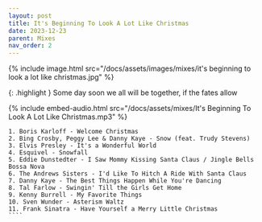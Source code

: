 ```yaml
---
layout: post
title: It's Beginning To Look A Lot Like Christmas
date: 2023-12-23
parent: Mixes
nav_order: 2
---
```

{% include image.html src="/docs/assets/images/mixes/it's beginning to look a lot like christmas.jpg" %}

{: .highlight }
Some day soon we all will be together, if the fates allow

{% include embed-audio.html src="/docs/assets/mixes/It's Beginning To Look A Lot Like Christmas.mp3" %}

`````
1. Boris Karloff - Welcome Christmas
2. Bing Crosby, Peggy Lee & Danny Kaye - Snow (feat. Trudy Stevens)
3. Elvis Presley - It's a Wonderful World
4. Esquivel - Snowfall
5. Eddie Dunstedter - I Saw Mommy Kissing Santa Claus / Jingle Bells Bossa Nova
6. The Andrews Sisters - I'd Like To Hitch A Ride With Santa Claus
7. Danny Kaye - The Best Things Happen While You're Dancing
8. Tal Farlow - Swingin' Till the Girls Get Home
9. Kenny Burrell - My Favorite Things
10. Sven Wunder - Asterism Waltz
11. Frank Sinatra - Have Yourself a Merry Little Christmas
````